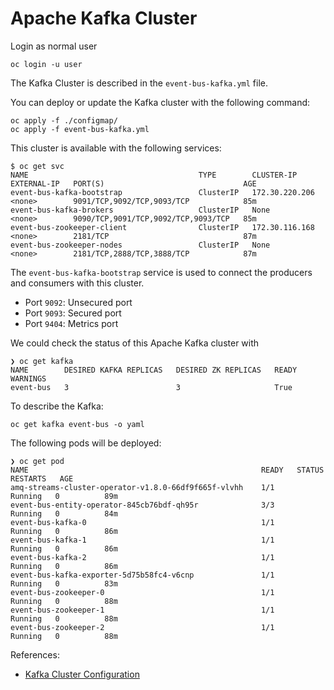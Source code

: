 # Apache Kafka Cluster

Login as normal user

```shell
oc login -u user
```

The Kafka Cluster is described in the ```event-bus-kafka.yml``` file.

You can deploy or update the Kafka cluster with the following command:

```shell
oc apply -f ./configmap/
oc apply -f event-bus-kafka.yml
```

This cluster is available with the following services:

```shell
$ oc get svc
NAME                                      TYPE        CLUSTER-IP       EXTERNAL-IP   PORT(S)                               AGE
event-bus-kafka-bootstrap                 ClusterIP   172.30.220.206   <none>        9091/TCP,9092/TCP,9093/TCP            85m
event-bus-kafka-brokers                   ClusterIP   None             <none>        9090/TCP,9091/TCP,9092/TCP,9093/TCP   85m
event-bus-zookeeper-client                ClusterIP   172.30.116.168   <none>        2181/TCP                              87m
event-bus-zookeeper-nodes                 ClusterIP   None             <none>        2181/TCP,2888/TCP,3888/TCP            87m
```

The ```event-bus-kafka-bootstrap``` service is used to connect the producers and consumers with this cluster.

* Port ```9092```: Unsecured port
* Port ```9093```: Secured port
* Port ```9404```: Metrics port

We could check the status of this Apache Kafka cluster with

```shell
❯ oc get kafka
NAME        DESIRED KAFKA REPLICAS   DESIRED ZK REPLICAS   READY   WARNINGS
event-bus   3                        3                     True    
```

To describe the Kafka:

```shell
oc get kafka event-bus -o yaml
```

The following pods will be deployed:

```shell
❯ oc get pod
NAME                                                    READY   STATUS    RESTARTS   AGE
amq-streams-cluster-operator-v1.8.0-66df9f665f-vlvhh    1/1     Running   0          89m
event-bus-entity-operator-845cb76bdf-qh95r              3/3     Running   0          84m
event-bus-kafka-0                                       1/1     Running   0          86m
event-bus-kafka-1                                       1/1     Running   0          86m
event-bus-kafka-2                                       1/1     Running   0          86m
event-bus-kafka-exporter-5d75b58fc4-v6cnp               1/1     Running   0          83m
event-bus-zookeeper-0                                   1/1     Running   0          88m
event-bus-zookeeper-1                                   1/1     Running   0          88m
event-bus-zookeeper-2                                   1/1     Running   0          88m
```

References:

* [Kafka Cluster Configuration](https://access.redhat.com/documentation/en-us/red_hat_amq/2021.q3/html-single/using_amq_streams_on_openshift/index#assembly-config-kafka-str)
